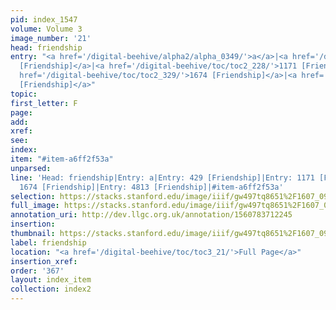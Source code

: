 ```yaml
---
pid: index_1547
volume: Volume 3
image_number: '21'
head: friendship
entry: "<a href='/digital-beehive/alpha2/alpha_0349/'>a</a>|<a href='/digital-beehive/num2/num_0531/'>429
  [Friendship]</a>|<a href='/digital-beehive/toc/toc2_228/'>1171 [Friendship]</a>|<a
  href='/digital-beehive/toc/toc2_329/'>1674 [Friendship]</a>|<a href='/digital-beehive/toc/toc2_431/'>4813
  [Friendship]</a>"
topic: 
first_letter: F
page: 
add: 
xref: 
see: 
index: 
item: "#item-a6ff2f53a"
unparsed: 
line: 'Head: friendship|Entry: a|Entry: 429 [Friendship]|Entry: 1171 [Friendship]|Entry:
  1674 [Friendship]|Entry: 4813 [Friendship]|#item-a6ff2f53a'
selection: https://stacks.stanford.edu/image/iiif/gw497tq8651%2F1607_0964/844,2533,711,163/full/0/default.jpg
full_image: https://stacks.stanford.edu/image/iiif/gw497tq8651%2F1607_0964/full/full/0/default.jpg
annotation_uri: http://dev.llgc.org.uk/annotation/1560783712245
insertion: 
thumbnail: https://stacks.stanford.edu/image/iiif/gw497tq8651%2F1607_0964/844,2533,711,163/150,/0/default.jpg
label: friendship
location: "<a href='/digital-beehive/toc/toc3_21/'>Full Page</a>"
insertion_xref: 
order: '367'
layout: index_item
collection: index2
---
```

